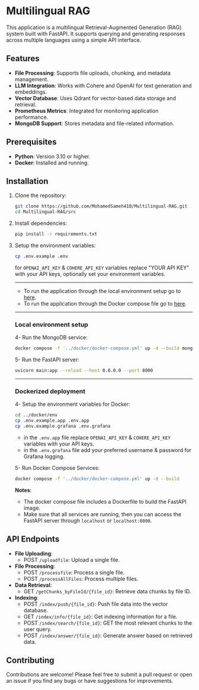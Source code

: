 # Multilingual RAG
This application is a multilingual Retrieval-Augmented Generation (RAG) system built with FastAPI. It supports querying and generating responses across multiple languages using a simple API interface.

## Features

- **File Processing**: Supports file uploads, chunking, and metadata management.
- **LLM Integration**: Works with Cohere and OpenAI for text generation and embeddings.
- **Vector Database**: Uses Qdrant for vector-based data storage and retrieval.
- **Prometheus Metrics**: Integrated for monitoring application performance.
- **MongoDB Support**: Stores metadata and file-related information.

## Prerequisites

- **Python**: Version 3.10 or higher.
- **Docker**: Installed and running.

## Installation

1. Clone the repository:
   ```bash
   git clone https://github.com/MohamedSameh410/Multilingual-RAG.git
   cd Multilingual-RAG/src
   ```
2. Install dependencies:
   ```bash
   pip install -r requirements.txt
   ```
3. Setup the environment variables:
   ```bash
   cp .env.example .env
   ```
   for ```OPENAI_API_KEY``` & ```COHERE_API_KEY``` variables replace "YOUR API KEY" with your API keys, optionally set your environment variables.
   
   ---
   - To run the application through the local environment setup go to [here](#local-environment-setup).
   - To run the application through the Docker compose file go to [here](#dockerized-deployment).
   ---
   ### Local environment setup
   4- Run the MongoDB service:
   ```bash
   docker compose -f '../docker/docker-compose.yml' up -d --build mongodb
   ```
   5- Run the FastAPI server:
   ```bash
   uvicorn main:app --reload --host 0.0.0.0 --port 8000
   ```
   ---
   ### Dockerized deployment
   4- Setup the environment variables for Docker:
   ```bash
   cd ../docker/env
   cp .env.example.app .env.app
   cp .env.example.grafana .env.grafana
   ```
   - in the ```.env.app``` file replace ```OPENAI_API_KEY``` & ```COHERE_API_KEY``` variables with your API keys.
   - in the ```.env.grafana``` file add your preferred username & password for Grafana logging.
     
   5- Run Docker Compose Services:
   ```bash
   docker compose -f '../docker/docker-compose.yml' up -d --build
   ```
   **Notes**:
   - The docker compose file includes a Dockerfile to build the FastAPI image.
   - Make sure that all services are running, then you can access the FastAPI server through ```localhost``` or ```localhost:8000```.

## API Endpoints
- **File Uploading**:
  - POST ```/uploadfile```: Upload a single file.
- **File Processing**:
  - POST ```/processfile```: Process a single file.
  - POST ```/processAllFiles```: Process multiple files.
- **Data Retrieval**:
  - GET ```/getChunks_byFileId/{file_id}```: Retrieve data chunks by file ID.
- **Indexing**:
  - POST ```/index/push/{file_id}```: Push file data into the vector database.
  - GET ```/index/info/{file_id}```: Get indexing information for a file.
  - POST ```/index/search/{file_id}```: GET the most relevant chunks to the user query.
  - POST ```/index/answer/{file_id}```: Generate answer based on retrieved data.

## Contributing
Contributions are welcome! Please feel free to submit a pull request or open an issue if you find any bugs or have suggestions for improvements.

